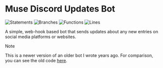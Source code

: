 # Muse Discord Updates Bot

![Statements](https://img.shields.io/badge/statements-82.67%25-yellow.svg?style=flat)
![Branches](https://img.shields.io/badge/branches-83.73%25-yellow.svg?style=flat)
![Functions](https://img.shields.io/badge/functions-90.56%25-brightgreen.svg?style=flat)
![Lines](https://img.shields.io/badge/lines-82.67%25-yellow.svg?style=flat)

A simple, web-hook based bot that sends updates about any new entries on social media platforms or websites.

> [!NOTE]  
> This is a newer version of an older bot I wrote years ago. For comparison, you can see the old code [here](https://github.com/ncla/muse-data-bank).
